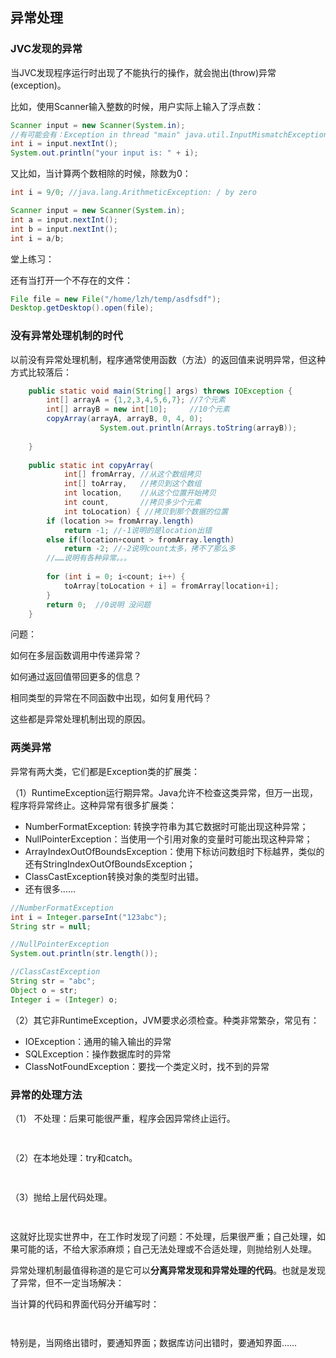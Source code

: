 ## 异常处理

### JVC发现的异常

当JVC发现程序运行时出现了不能执行的操作，就会抛出(throw)异常(exception)。

比如，使用Scanner输入整数的时候，用户实际上输入了浮点数：

```java
Scanner input = new Scanner(System.in);
//有可能会有：Exception in thread "main" java.util.InputMismatchException
int i = input.nextInt();
System.out.println("your input is: " + i);
```

又比如，当计算两个数相除的时候，除数为0：

```java
int i = 9/0; //java.lang.ArithmeticException: / by zero
```

```java
Scanner input = new Scanner(System.in);
int a = input.nextInt();
int b = input.nextInt();
int i = a/b;
```

堂上练习：

还有当打开一个不存在的文件：

```java
File file = new File("/home/lzh/temp/asdfsdf");
Desktop.getDesktop().open(file);
```

### 没有异常处理机制的时代

以前没有异常处理机制，程序通常使用函数（方法）的返回值来说明异常，但这种方式比较落后：

```java
	public static void main(String[] args) throws IOException {
		int[] arrayA = {1,2,3,4,5,6,7}; //7个元素
		int[] arrayB = new int[10];     //10个元素
		copyArray(arrayA, arrayB, 0, 4, 0);
					System.out.println(Arrays.toString(arrayB));
		
	}
	
	public static int copyArray(
			int[] fromArray, //从这个数组拷贝 
			int[] toArray,   //拷贝到这个数组
			int location,    //从这个位置开始拷贝
			int count,       //拷贝多少个元素
			int toLocation) { //拷贝到那个数据的位置
		if (location >= fromArray.length)
			return -1; //-1说明的是location出错
		else if(location+count > fromArray.length)
			return -2; //-2说明count太多，拷不了那么多
		//……说明有各种异常。。。
		
		for (int i = 0; i<count; i++) {
			toArray[toLocation + i] = fromArray[location+i];
		}
		return 0;  //0说明 没问题
	}
```

问题：

如何在多层函数调用中传递异常？

如何通过返回值带回更多的信息？

相同类型的异常在不同函数中出现，如何复用代码？

这些都是异常处理机制出现的原因。

### 两类异常

异常有两大类，它们都是Exception类的扩展类：

（1）RuntimeException运行期异常。Java允许不检查这类异常，但万一出现，程序将异常终止。这种异常有很多扩展类：

* NumberFormatException: 转换字符串为其它数据时可能出现这种异常；
* NullPointerException：当使用一个引用对象的变量时可能出现这种异常；
* ArrayIndexOutOfBoundsException：使用下标访问数组时下标越界，类似的还有StringIndexOutOfBoundsException；
* ClassCastException转换对象的类型时出错。
* 还有很多……

```java
//NumberFormatException
int i = Integer.parseInt("123abc");
String str = null;

//NullPointerException
System.out.println(str.length());

//ClassCastException
String str = "abc";
Object o = str;
Integer i = (Integer) o;
```

（2）其它非RuntimeException，JVM要求必须检查。种类非常繁杂，常见有：

* IOException：通用的输入输出的异常
* SQLException：操作数据库时的异常
* ClassNotFoundException：要找一个类定义时，找不到的异常


### 异常的处理方法

（1） 不处理：后果可能很严重，程序会因异常终止运行。

```java
 
```

（2）在本地处理：try和catch。

```java
 
```

（3）抛给上层代码处理。

```java
 
```

这就好比现实世界中，在工作时发现了问题：不处理，后果很严重；自己处理，如果可能的话，不给大家添麻烦；自己无法处理或不合适处理，则抛给别人处理。

异常处理机制最值得称道的是它可以**分离异常发现和异常处理的代码**。也就是发现了异常，但不一定当场解决：

当计算的代码和界面代码分开编写时：

```java
 
```

特别是，当网络出错时，要通知界面；数据库访问出错时，要通知界面……

